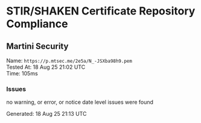 # STIR/SHAKEN Certificate Repository Compliance

## Martini Security

Name: `https://p.mtsec.me/2e5a/N_-JSXba98h9.pem`\
Tested At: 18 Aug 25 21:02 UTC\
Time: 105ms

### Issues

no warning, or error, or notice date level issues were found

Generated: 18 Aug 25 21:13 UTC